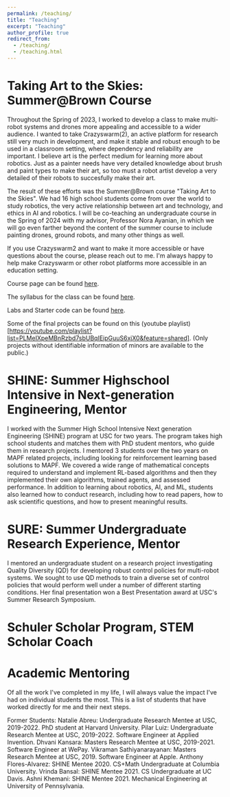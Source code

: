 ```yaml
---
permalink: /teaching/
title: "Teaching"
excerpt: "Teaching"
author_profile: true
redirect_from: 
  - /teaching/
  - /teaching.html
---
```

Taking Art to the Skies: Summer@Brown Course
============================================
Throughout the Spring of 2023, I worked to develop a class to make multi-robot systems and drones more appealing and accessible to a wider audience. I wanted to take Crazyswarm(2), an active platform for research still very much in development, and make it stable and robust enough to be used in a classroom setting, where dependency and reliability are important. I believe art is the perfect medium for learning more about robotics. Just as a painter needs have very detailed knowledge about brush and paint types to make their art, so too must a robot artist develop a very detailed of their robots to succesfully make their art.

The result of these efforts was the Summer@Brown course "Taking Art to the Skies". We had 16 high school students come from over the world to study robotics, the very active relationship between art and technology, and ethics in AI and robotics. I will be co-teaching an undergraduate course in the Spring of 2024 with my advisor, Professor Nora Ayanian, in which we will go even farther beyond the content of the summer course to include painting drones, ground robots, and many other things as well.

If you use Crazyswarm2 and want to make it more accessible or have questions about the course, please reach out to me. I'm always happy to help make Crazyswarm or other robot platforms more accessible in an education setting.

Course page can be found [here](https://catalog.precollege.brown.edu/detail/CECS0932).

The syllabus for the class can be found [here](./files/art_skies_syllabus.pdf).

Labs and Starter code can be found [here](https://github.com/ewinge1/TakingArtToTheSkies).

Some of the final projects can be found on this (youtube playlist)[https://youtube.com/playlist?list=PLMeIXpeMBnRzbd7sbUBqIEipGuuS6xjX0&feature=shared]. (Only projects without identifiable information of minors are available to the public.)

SHINE: Summer Highschool Intensive in Next-generation Engineering, Mentor
=================================================================
I worked with the Summer High School Intensive Next generation Engineering (SHINE) program at USC for two years. The program takes high school students and matches them with PhD student mentors, who guide them in research projects. I mentored 3 students over the two years on MAPF related projects, including looking for reinforcement learning based solutions to MAPF. We covered a wide range of mathematical concepts required to understand and implement RL-based algorithms and then they implemented their own algorithms, trained agents, and assessed performance. In addition to learning about robotics, AI, and ML, students also learned how to conduct research, including how to read papers, how to ask scientific questions, and how to present meaningful results.

SURE: Summer Undergraduate Research Experience, Mentor
======================================================
I mentored an undergraduate student on a research project investigating Quality Diversity (QD) for developing robust control policies for multi-robot systems. We sought to use QD methods to train a diverse set of control policies that would perform well under a number of different starting conditions. Her final presentation won a Best Presentation award at USC's Summer Research Symposium.

Schuler Scholar Program, STEM Scholar Coach
===========================================

Academic Mentoring
==================

Of all the work I've completed in my life, I will always value the impact I've had on individual students the most. This is a list of students that have worked directly for me and their next steps. 

Former Students:
Natalie Abreu: Undergraduate Research Mentee at USC, 2019-2022. PhD student at Harvard University.
Pilar Luiz: Undergraduate Research Mentee at USC, 2019-2022. Software Engineer at Applied Invention.
Dhvani Kansara: Masters Research Mentee at USC, 2019-2021. Software Engineer at WePay.
Vikraman Sathiyanarayanan: Masters Research Mentee at USC, 2019. Software Engineer at Apple.
Anthony Flores-Alvarez: SHINE Mentee 2020. CS+Math Undergraduate at Columbia University.
Vrinda Bansal: SHINE Mentee 2021. CS Undergraduate at UC Davis.
Ashni Khemani: SHINE Mentee 2021. Mechanical Engineering at University of Pennsylvania.